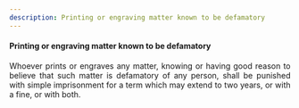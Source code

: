 ```yaml
---
description: Printing or engraving matter known to be defamatory
---
```


#### Printing or engraving matter known to be defamatory
<div style="text-align: justify">

Whoever prints or engraves any matter, knowing or having good reason to believe that such matter is defamatory of any person, shall be punished with simple imprisonment for a term which may extend to two years, or with a fine, or with both.

</div>
